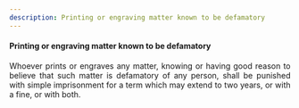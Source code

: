 ```yaml
---
description: Printing or engraving matter known to be defamatory
---
```


#### Printing or engraving matter known to be defamatory
<div style="text-align: justify">

Whoever prints or engraves any matter, knowing or having good reason to believe that such matter is defamatory of any person, shall be punished with simple imprisonment for a term which may extend to two years, or with a fine, or with both.

</div>
